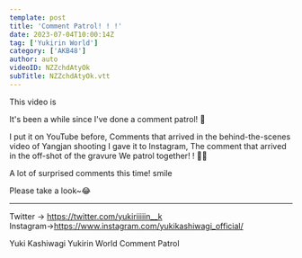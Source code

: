 ```yaml
---
template: post
title: 'Comment Patrol! ! !'
date: 2023-07-04T10:00:14Z
tag: ['Yukirin World']
category: ['AKB48']
author: auto 
videoID: NZZchdAtyOk
subTitle: NZZchdAtyOk.vtt
---
```

This video is

It's been a while since I've done a comment patrol! 🚨


I put it on YouTube before,
Comments that arrived in the behind-the-scenes video of Yangjan shooting
I gave it to Instagram,
The comment that arrived in the off-shot of the gravure
We patrol together! ! 👮✨

A lot of surprised comments this time! smile


Please take a look~😂

-------------------------------------------------- ------------------------------------

Twitter → https://twitter.com/yukiriiiiin__k
Instagram→https://www.instagram.com/yukikashiwagi_official/

Yuki Kashiwagi Yukirin World Comment Patrol